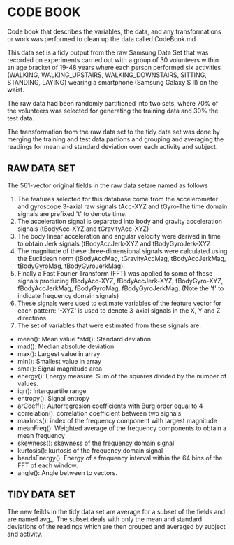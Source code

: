 
# CODE BOOK
Code book that describes the variables, the data, and any transformations or work was performed to clean up the data called CodeBook.md

This data set is a tidy output from the raw Samsung Data Set that was recorded on experiments carried out with a group of 30 volunteers within an age bracket of 19-48 years where each person performed six activities (WALKING, WALKING_UPSTAIRS, WALKING_DOWNSTAIRS, SITTING, STANDING, LAYING) wearing a smartphone (Samsung Galaxy S II) on the waist. 

The raw data had been randomly partitioned into two sets, where 70% of the volunteers was selected for generating the training data and 30% the test data.  

The transformation from the raw data set to the tidy data set was done by merging the training and test data partions and grouping and averaging the readings for mean and standard deviation over each activity and subject.

## RAW DATA SET
 The 561-vector original fields in the raw data setare named as follows

1. The features selected for this database  come from the accelerometer and gyroscope 3-axial raw signals tAcc-XYZ and tGyro-The time domain signals are prefixed 't' to denote time.
2. The acceleration signal is separated into body and gravity acceleration signals (tBodyAcc-XYZ and tGravityAcc-XYZ) 
3. The body linear acceleration and angular velocity were derived in time to obtain Jerk signals (tBodyAccJerk-XYZ and tBodyGyroJerk-XYZ
4. The magnitude of these three-dimensional signals were calculated using the Euclidean norm (tBodyAccMag, tGravityAccMag, tBodyAccJerkMag, tBodyGyroMag, tBodyGyroJerkMag). 
5. Finally a Fast Fourier Transform (FFT) was applied to some of these signals producing fBodyAcc-XYZ, fBodyAccJerk-XYZ, fBodyGyro-XYZ, fBodyAccJerkMag, fBodyGyroMag, fBodyGyroJerkMag. (Note the 'f' to indicate frequency domain signals)
6. These signals were used to estimate variables of the feature vector for each pattern:  '-XYZ' is used to denote 3-axial signals in the X, Y and Z directions.
7. The set of variables that were estimated from these signals are: 

* mean(): Mean value
*std(): Standard deviation
* mad(): Median absolute deviation 
* max(): Largest value in array
* min(): Smallest value in array
* sma(): Signal magnitude area
* energy(): Energy measure. Sum of the squares divided by the number of values. 
* iqr(): Interquartile range 
* entropy(): Signal entropy
* arCoeff(): Autorregresion coefficients with Burg order equal to 4
* correlation(): correlation coefficient between two signals
* maxInds(): index of the frequency component with largest magnitude
* meanFreq(): Weighted average of the frequency components to obtain a mean frequency
* skewness(): skewness of the frequency domain signal 
* kurtosis(): kurtosis of the frequency domain signal 
* bandsEnergy(): Energy of a frequency interval within the 64 bins of the FFT of each window.
* angle(): Angle between to vectors.


## TIDY DATA SET
The new feilds in the tidy data set are average for a subset of the fields and are named avg_<original-field-name>. The subset deals with only the mean and standard deviations of the readings which are then grouped and averaged by subject and activity.
